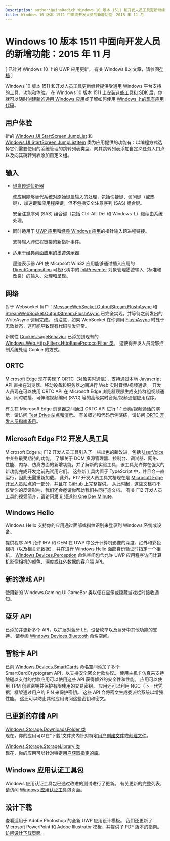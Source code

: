 ```yaml
---
Description: author:QuinnRadich Windows 10 版本 1511 和开发人员工具更新继续提供受通用 Windows 平台支持的工具、功能和体验。
title: Windows 10 版本 1511 中面向开发人员的新增功能：2015 年 11 月
---
```


# Windows 10 版本 1511 中面向开发人员的新增功能：2015 年 11 月

\[ 已针对 Windows 10 上的 UWP 应用更新。 有关 Windows 8.x 文章，请参阅[存档](http://go.microsoft.com/fwlink/p/?linkid=619132) \]

Windows 10 版本 1511 和开发人员工具更新继续提供受通用 Windows 平台支持的工具、功能和体验。 在 Windows 10 版本 1511 上[安装这些工具和 SDK](https://dev.windows.com/downloads) 后，你就可以随时[创建新的通用 Windows 应用](https://msdn.microsoft.com/library/windows/apps/bg124288)或了解如何使用 [Windows 上的现有应用代码](https://msdn.microsoft.com/library/windows/apps/mt238321)。

## 用户体验

新的 <a href="https://msdn.microsoft.com/library/windows/apps/windows.ui.startscreen.aspx">Windows.UI.StartScreen.JumpList</a> 和 <a href="https://msdn.microsoft.com/library/windows/apps/windows.ui.startscreen.aspx">Windows.UI.StartScreen.JumpListItem</a> 类为应用提供的功能有：以编程方式选择它们需要使用的系统管理的跳转列表类型、向其跳转列表添加自定义任务入口点以及向其跳转列表添加自定义组。

## 输入
                                        
* <a href="https://msdn.microsoft.com/library/windows/apps/windows.ui.input.keyboarddeliveryinterceptor.aspx">键盘传递侦听器</a>
                                        
    使应用能够替代系统对原始键盘输入的处理，包括快捷键、访问键（或热键）、加速键和应用程序键，但不包括安全注意序列 (SAS) 组合键。

    安全注意序列 (SAS) 组合键（包括 Ctrl-Alt-Del 和 Windows-L）继续由系统处理。
                                        
* 同时适用于 <a href="https://msdn.microsoft.com/library/windows/apps/windows.ui.core.corewindow.aspx">UWP 应用</a>和<a href="https://msdn.microsoft.com/library/windows/desktop/hh454903(v=vs.85).aspx">经典 Windows 应用</a>的指针输入跨进程链接。
                                        
    支持输入跨进程链接的新指针事件。    
                                        
* <a href="https://msdn.microsoft.com/library/windows/desktop/mt622165(v=vs.85).aspx">适用于经典桌面应用的墨迹演示器</a>
                                        
    墨迹表示器 API 使 Microsoft Win32 应用能够通过插入应用的 <a href="https://msdn.microsoft.com/library/windows/desktop/hh437371(v=vs.85).aspx">DirectComposition</a> 可视化树中的 <a href="https://msdn.microsoft.com/library/windows/desktop/windows.ui.input.inking.inkpresenter.aspx">InkPresenter</a> 对象管理墨迹输入（标准和改良）的输入、处理和呈现。    
                                    
## 网络
                                                                        
对于 Websocket 用户：<a href="https://msdn.microsoft.com/library/windows/apps/windows.storage.streams.datawriter.flushasync.aspx">MessageWebSocket.OutputStream.FlushAsync</a> 和 <a href="https://msdn.microsoft.com/library/windows/apps/windows.storage.streams.datawriter.flushasync.aspx">StreamWebSocket.OutputStream.FlushAsync</a> 已完全实现，并等待之前发出的 WriteAsync 调用完成。 请注意，如果 WebSocket 在你调用 <a href="https://msdn.microsoft.com/library/windows/apps/windows.storage.streams.datawriter.flushasync.aspx">FlushAsync</a> 时处于无效状态，这可能导致现有代码引发异常。    

新属性 <a href="https://msdn.microsoft.com/library/windows/apps/windows.web.http.filters.httpbaseprotocolfilter.aspx">CookieUsageBehavior</a> 已添加到现有的 <a href="https://msdn.microsoft.com/library/windows/apps/windows.web.http.filters.httpbaseprotocolfilter.aspx">Windows.Web.Http.Filters.HttpBaseProtocolFilter 类</a>。 这使得开发人员能够控制系统处理 Cookie 的方式。    
                                    
## ORTC
                                    
Microsoft Edge 现在实现了 <a href="https://msdn.microsoft.com/library/mt433097(v=vs.85).aspx">ORTC（对象实时通信）</a>，支持通过本地 Javascript API 直接在浏览器、移动设备和服务器之间进行 Web 实时音频/视频通话。 开发人员现在可以使用 ORTC API 在 Microsoft Edge 浏览器顶部生成支持群组视频通话、同时联播、可伸缩视频编码 (SVC) 等的高级实时音频/视频通信应用程序。    

有关在 Microsoft Edge 浏览器之间通过 ORTC API 进行 1:1 音频/视频通话的演示，请访问 <a href="/microsoft-edge/testdrive/demos/ortcdemo/">Test Drive 站点和演示</a>。 有关概述和代码示例演练，请访问 <a href="https://msdn.microsoft.com/library/mt588497(v=vs.85).aspx">ORTC 开发人员指南条目</a>。
                                        
## Microsoft Edge F12 开发人员工具
                                                                        
Microsoft Edge 向 F12 开发人员工具引入了一些出色的新改进，包括 <a href="https://wpdev.uservoice.com/forums/257854-microsoft-edge-developer">UserVoice</a> 中某些最受期待的功能。 了解关于 DOM 资源管理器、控制台、调试器、网络、性能、内存、仿真方面的新增功能，并了解新的实验工具，该工具允许你在强大的新功能完成开发之前先试用它们。 这些新工具内置于 TypeScript 中，并且会一直运行，因此无需重新加载。 此外，F12 开发人员工具文档现在是 <a href="http://dev.modern.ie/">Microsoft Edge 开发人员站点</a>的一部分，并且在 <a href="https://github.com/MicrosoftEdge/MicrosoftEdge-Documentation">GitHub</a> 上完整提供。 从此时起，这些文档将不仅受你的反馈影响，我们还会邀请你帮助我们共同打造文档。 有关 F12 开发人员工具的视频简介，请访问<a href="https://channel9.msdn.com/Blogs/One-Dev-Minute/Microsoft-Edge-F12-tools">第 9 频道的 One Dev Minute</a>。    
                                    
## Windows Hello
                                    
Windows Hello 支持你的应用通过面部或指纹识别来登录到 Windows 系统或设备。

提供程序 API 允许 IHV 和 OEM 在 UWP 中公开计算机影像的深度、红外和彩色相机（以及相关元数据），并在进行 Windows Hello 面部身份验证时指定一个相机。 <a href="http://go.microsoft.com/fwlink/?LinkId=691697">Windows.Devices.Perception</a> 命名空间包含允许 UWP 应用程序访问计算机影像相机的颜色、深度或红外数据的客户端 API。
                                    
## 新的游戏 API

使用新的 Windows.Gaming.UI.GameBar 类以便在显示或隐藏游戏栏时接收通知。    
                            
                                    
## 蓝牙 API
                                    
已添加并更新多个 API，以扩展对蓝牙 LE、设备枚举以及蓝牙中其他功能的支持。 请参阅 <a href="https://msdn.microsoft.com/library/windows/apps/windows.devices.bluetooth.aspx">Windows.Devices.Bluetooth</a> 命名空间。    
                                   
## 智能卡 API ## 

已向 <a href="https://msdn.microsoft.com/library/windows/apps/windows.devices.smartcards.aspx">Windows.Devices.SmartCards</a> 命名空间添加了多个 SmartCardCryptogram API，以支持安全密文付款协议。 使用主机卡仿真来支持触碰以支付的付款应用可以使用这些 API 获得额外的安全性和性能。 应用可以使用 TPM 创建密钥并保护有限使用的交易密钥。 应用还可以利用 NGC（下一代凭据）框架通过用户的 PIN 来保护密钥。 这些 API 会将密文生成委派给系统以增强性能。 这还可以防止其他应用访问这些密钥和密文。    
                                    
## 已更新的存储 API ## 
    
<a href="https://msdn.microsoft.com/library/windows/apps/windows.storage.downloadsfolder.aspx">Windows.Storage.DownloadsFolder 类</a><br />
现在，你的应用可以在“下载”文件夹内针对特定<a href="https://msdn.microsoft.com/library/windows/apps/windows.system.user.aspx">用户</a><a href="https://msdn.microsoft.com/library/windows/apps/windows.storage.downloadsfolder.createfileforuserasync.aspx">创建文件</a>或<a href="https://msdn.microsoft.com/library/windows/apps/windows.storage.downloadsfolder.createfolderforuserasync.aspx">创建文件</a>。
                                            
<a href="https://msdn.microsoft.com/library/windows/apps/windows.storage.storagelibrary.aspx">Windows.Storage.StorageLibrary 类</a><br />
现在，你的应用可以针对特定<a href="https://msdn.microsoft.com/library/windows/apps/windows.system.user.aspx">用户</a><a href="https://msdn.microsoft.com/library/windows/apps/windows.storage.storagelibrary.getlibraryforuserasync.aspx">获取指定的库</a>。
                                    
## Windows 应用认证工具包 ## 
                                    
Windows 应用认证工具包已通过改进的测试进行了更新。 有关更新的完整列表，请访问 <a href="/develop/app-certification-kit">Windows 应用认证工具包</a>页面。    
                                    
## 设计下载 ## 

查看适用于 Adobe Photoshop 的全新 UWP 应用设计模板。 我们还更新了 Microsoft PowerPoint 和 Adobe Illustrator 模板，并提供了 PDF 版本的指南。 <a href="/design/assets">访问设计下载页面</a>。    




<!--HONumber=May16_HO2-->



